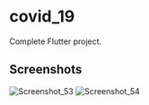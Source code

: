 # covid_19

Complete Flutter project.

## Screenshots
![Screenshot_53](https://github.com/DhvanitKholiya/covid-19/assets/121153074/da9fe422-4180-43e7-b6b9-ffb92991de14)
![Screenshot_54](https://github.com/DhvanitKholiya/covid-19/assets/121153074/2fbec8de-1c88-473f-aa70-340cb51e0e6c)
